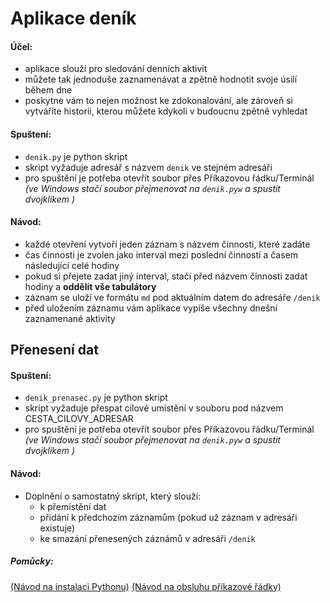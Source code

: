 # Aplikace deník

#### Účel:
- aplikace slouží pro sledování denních aktivit
- můžete tak jednoduše zaznamenávat a zpětně hodnotit svoje úsilí během dne
- poskytne vám to nejen možnost ke zdokonalování, ale zároveň si vytváříte historii, kterou můžete kdykoli v budoucnu zpětně vyhledat

#### Spuštení:
- `denik.py` je python skript
- skript vyžaduje adresář s názvem `denik` ve stejném adresáři 
- pro spuštění je potřeba otevřít soubor přes Příkazovou řádku/Terminál
	*(ve Windows stačí soubor přejmenovat na `denik.pyw` a spustit dvojklikem )*

#### Návod:
- každé otevření vytvoří jeden záznam s názvem činnosti, které zadáte
- čas činnosti je zvolen jako interval mezi poslední činností a časem následující celé hodiny
- pokud si přejete zadat jiný interval, stačí před názvem činnosti zadat hodiny a **oddělit vše tabulátory**
- záznam se uloží ve formátu `md` pod aktuálním datem do adresáře `/denik`
- před uložením záznamu vám aplikace vypíše všechny dnešní zaznamenané aktivity


## Přenesení dat

#### Spuštení:
- `denik_prenasec.py` je python skript
- skript vyžaduje přespat cílové umístění v souboru pod názvem CESTA_CILOVY_ADRESAR
- pro spuštění je potřeba otevřít soubor přes Příkazovou řádku/Terminál
	*(ve Windows stačí soubor přejmenovat na `denik.pyw` a spustit dvojklikem )*

#### Návod:    
- Doplnění o samostatný skript, který slouží:
  - k přemístění dat
  - přidání k předchozím záznamům (pokud už záznam v adresáři existuje)
  - ke smazání přenesených záznámů v adresáři `/denik`


##### Pomůcky:
[(Návod na instalaci Pythonu)](https://naucse.python.cz/lessons/beginners/install/)
[(Návod na obsluhu příkazové řádky)](https://naucse.python.cz/lessons/beginners/cmdline/) 
